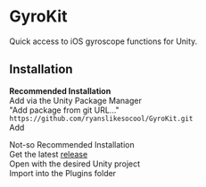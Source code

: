 # GyroKit
Quick access to iOS gyroscope functions for Unity.

## Installation

**Recommended Installation**\
Add via the Unity Package Manager\
"Add package from git URL..."\
`https://github.com/ryanslikesocool/GyroKit.git` \
Add

Not-so Recommended Installation\
Get the latest [release](https://github.com/ryanslikesocool/GyroKit/releases)\
Open with the desired Unity project\
Import into the Plugins folder
